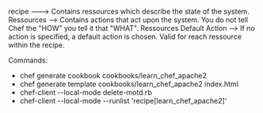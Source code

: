 recipe ---> Contains ressources which describe the state of the system.
Ressources --> Contains actions that act upon the system. You do not tell Chef the "HOW" you tell it that "WHAT".
Ressources Default Action --> If no action is specified, a default action is chosen. Valid for reach ressource within the recipe.

Commands:
* chef generate cookbook cookbooks/learn_chef_apache2
* chef generate template cookbooks/learn_chef_apache2 index.html
* chef-client --local-mode delete-motd.rb
* chef-client --local-mode --runlist 'recipe[learn_chef_apache2]'
